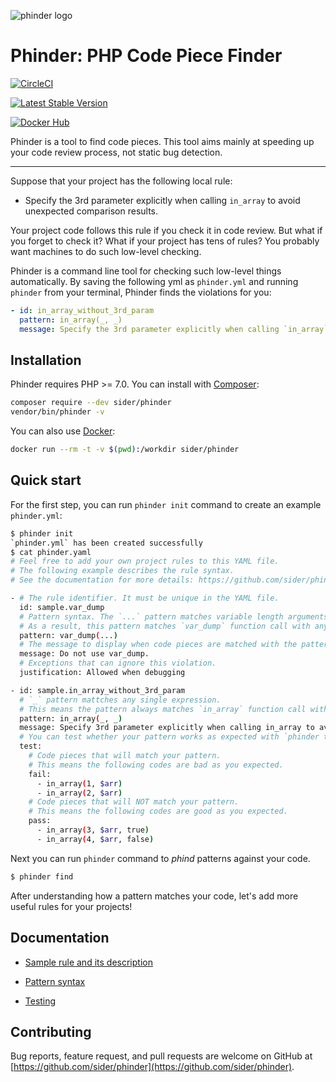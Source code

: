 ![phinder logo](https://github.com/sider/phinder/blob/master/logo/Phinder%20horizontal.png?raw=true)

# Phinder: PHP Code Piece Finder

[![CircleCI](https://circleci.com/gh/sider/phinder/tree/master.svg?style=svg)](https://circleci.com/gh/sider/phinder/tree/master)

[![Latest Stable Version](https://poser.pugx.org/sider/phinder/v/stable)](https://packagist.org/packages/sider/phinder)

[![Docker Hub](https://img.shields.io/badge/docker-ready-blue.svg)](https://hub.docker.com/r/sider/phinder/)

Phinder is a tool to find code pieces.
This tool aims mainly at speeding up your code review process, not static bug detection.

---

Suppose that your project has the following local rule:

- Specify the 3rd parameter explicitly when calling `in_array` to avoid unexpected comparison results.

Your project code follows this rule if you check it in code review. But what if you forget to check it? What if your project has tens of rules? You probably want machines to do such low-level checking.

Phinder is a command line tool for checking such low-level things automatically. By saving the following yml as `phinder.yml` and running `phinder` from your terminal, Phinder finds the violations for you:

```yml
- id: in_array_without_3rd_param
  pattern: in_array(_, _)
  message: Specify the 3rd parameter explicitly when calling `in_array` to avoid unexpected comparison results.
```

## Installation

Phinder requires PHP >= 7.0. You can install with [Composer](https://getcomposer.org/):

```bash
composer require --dev sider/phinder
vendor/bin/phinder -v
```

You can also use [Docker](https://hub.docker.com/r/sider/phinder/):

```bash
docker run --rm -t -v $(pwd):/workdir sider/phinder
```

## Quick start

For the first step, you can run `phinder init` command to create an example `phinder.yml`:

```bash
$ phinder init
`phinder.yml` has been created successfully
$ cat phinder.yaml
# Feel free to add your own project rules to this YAML file.
# The following example describes the rule syntax.
# See the documentation for more details: https://github.com/sider/phinder/tree/master/doc

- # The rule identifier. It must be unique in the YAML file.
  id: sample.var_dump
  # Pattern syntax. The `...` pattern matches variable length arguments or array pairs.
  # As a result, this pattern matches `var_dump` function call with any arguments.
  pattern: var_dump(...)
  # The message to display when code pieces are matched with the pattern.
  message: Do not use var_dump.
  # Exceptions that can ignore this violation.
  justification: Allowed when debugging

- id: sample.in_array_without_3rd_param
  # `_` pattern mattches any single expression.
  # This means the pattern always matches `in_array` function call with any two arguments.
  pattern: in_array(_, _)
  message: Specify 3rd parameter explicitly when calling in_array to avoid unexpected comparison results.
  # You can test whether your pattern works as expected with `phinder test`.
  test:
    # Code pieces that will match your pattern.
    # This means the following codes are bad as you expected.
    fail:
      - in_array(1, $arr)
      - in_array(2, $arr)
    # Code pieces that will NOT match your pattern.
    # This means the following codes are good as you expected.
    pass:
      - in_array(3, $arr, true)
      - in_array(4, $arr, false)
```

Next you can run `phinder` command to *phind* patterns against your code.

```bash
$ phinder find
```

After understanding how a pattern matches your code, let's add more useful rules for your projects!

## Documentation

- [Sample rule and its description](./doc/rule.md)

- [Pattern syntax](./doc/pattern.md)

- [Testing](./doc/testing.md)

## Contributing

Bug reports, feature request, and pull requests are welcome on GitHub at [https://github.com/sider/phinder](https://github.com/sider/phinder).
